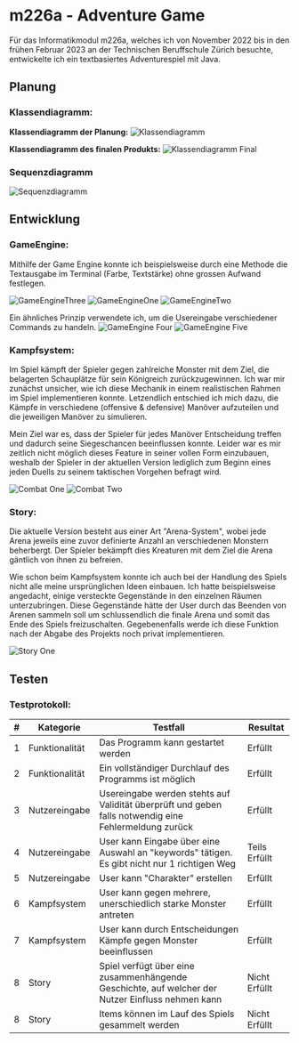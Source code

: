 # m226a - Adventure Game

Für das Informatikmodul m226a, welches ich von November 2022 bis in den frühen Februar 2023
an der Technischen Beruffschule Zürich besuchte, entwickelte ich ein textbasiertes Adventurespiel mit Java.

## Planung

### Klassendiagramm:

**Klassendiagramm der Planung:**
![Klassendiagramm](https://github.com/MarvinRobinGabriel/m226a-game/blob/main/docs/klassendiagramm.png)

**Klassendiagramm des finalen Produkts:**
![Klassendiagramm Final](https://github.com/MarvinRobinGabriel/m226a-game/blob/main/docs/klassendiagramm1.png)

### Sequenzdiagramm

![Sequenzdiagramm](https://github.com/MarvinRobinGabriel/m226a-game/blob/main/docs/sequenzdiagramm.png)

## Entwicklung

### GameEngine:

Mithilfe der Game Engine konnte ich beispielsweise durch eine Methode die Textausgabe
im Terminal (Farbe, Textstärke) ohne grossen Aufwand festlegen. 

![GameEngineThree](https://github.com/MarvinRobinGabriel/m226a-game/blob/main/docs/engine3.png)
![GameEngineOne](https://github.com/MarvinRobinGabriel/m226a-game/blob/main/docs/engine1.png)
![GameEngineTwo](https://github.com/MarvinRobinGabriel/m226a-game/blob/main/docs/engine2.png)

Ein ähnliches Prinzip verwendete ich, um die Usereingabe verschiedener Commands zu handeln.
![GameEngine Four](https://github.com/MarvinRobinGabriel/m226a-game/blob/main/docs/engine4.png)
![GameEngine Five](https://github.com/MarvinRobinGabriel/m226a-game/blob/main/docs/engine5.png)

### Kampfsystem:

Im Spiel kämpft der Spieler gegen zahlreiche Monster mit dem Ziel, die belagerten Schauplätze für sein Königreich zurückzugewinnen.
Ich war mir zunächst unsicher, wie ich diese Mechanik in einem realistischen Rahmen im Spiel implementieren konnte.
Letzendlich entschied ich mich dazu, die Kämpfe in verschiedene (offensive & defensive) Manöver aufzuteilen und die jeweiligen
Manöver zu simulieren. 

Mein Ziel war es, dass der Spieler für jedes Manöver Entscheidung treffen und dadurch seine Siegeschancen beeinflussen konnte.
Leider war es mir zeitlich nicht möglich dieses Feature in seiner vollen Form einzubauen, weshalb der Spieler in der aktuellen Version
lediglich zum Beginn eines jeden Duells zu seinem taktischen Vorgehen befragt wird.

![Combat One](https://github.com/MarvinRobinGabriel/m226a-game/blob/main/docs/combat1.png)
![Combat Two](https://github.com/MarvinRobinGabriel/m226a-game/blob/main/docs/combat2.png)

### Story:

Die aktuelle Version besteht aus einer Art "Arena-System", wobei jede Arena jeweils eine zuvor definierte Anzahl an verschiedenen Monstern
beherbergt. Der Spieler bekämpft dies Kreaturen mit dem Ziel die Arena gäntlich von ihnen zu befreien.

Wie schon beim Kampfsystem konnte ich auch bei der Handlung des Spiels nicht alle meine ursprünglichen Ideen einbauen. Ich hatte beispielsweise angedacht,
einige versteckte Gegenstände in den einzelnen Räumen unterzubringen. Diese Gegenstände hätte der User durch das Beenden von Arenen sammeln soll um schlussendlich die finale Arena und somit das Ende des Spiels freizuschalten. Gegebenenfalls werde ich diese Funktion nach der Abgabe des Projekts noch privat implementieren.

![Story One](https://github.com/MarvinRobinGabriel/m226a-game/blob/main/docs/story1.png)

## Testen

### Testprotokoll:

| # | Kategorie | Testfall | Resultat
|--|--|--|--|
| 1 | Funktionalität | Das Programm kann gestartet werden | Erfüllt |
| 2 | Funktionalität | Ein vollständiger Durchlauf des Programms ist möglich | Erfüllt |
| 3 | Nutzereingabe| Usereingabe werden stehts auf Validität überprüft und geben falls notwendig eine Fehlermeldung zurück |  Erfüllt |
| 4 | Nutzereingabe| User kann Eingabe über eine Auswahl an "keywords" tätigen. Es gibt nicht nur 1 richtigen Weg | Teils Erfüllt |
| 5 | Nutzereingabe| User kann "Charakter" erstellen | Erfüllt |
| 6 | Kampfsystem| User kann gegen mehrere, unerschiedlich starke Monster antreten |Erfüllt|
| 7 | Kampfsystem| User kann durch Entscheidungen Kämpfe gegen Monster beeinflussen |Erfüllt|
| 8 | Story| Spiel verfügt über eine zusammenhängende Geschichte, auf welcher der Nutzer Einfluss nehmen kann | Nicht Erfüllt|
| 8 | Story| Items können im Lauf des Spiels gesammelt werden | Nicht Erfüllt|


